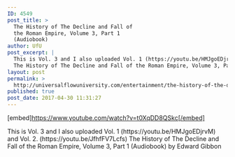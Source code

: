 ```yaml
---
ID: 4549
post_title: >
  The History of The Decline and Fall of
  the Roman Empire, Volume 3, Part 1
  (Audiobook)
author: UfU
post_excerpt: |
  This is Vol. 3 and I also uploaded Vol. 1 (https://youtu.be/HMJgoEDjrvM) and Vol. 2. (https://youtu.be/JfhfFV7Lcfs)
  The History of The Decline and Fall of the Roman Empire, Volume 3, Part 1 (Audiobook) by Edward Gibbon
layout: post
permalink: >
  http://universalflowuniversity.com/entertainment/the-history-of-the-decline-and-fall-of-the-roman-empire-volume-3-part-1-audiobook/
published: true
post_date: 2017-04-30 11:31:27
---
```

[embed]https://www.youtube.com/watch?v=t0XqDD8QSkc[/embed]<br>
<p>This is Vol. 3 and I also uploaded Vol. 1 (https://youtu.be/HMJgoEDjrvM) and Vol. 2. (https://youtu.be/JfhfFV7Lcfs) 
The History of The Decline and Fall of the Roman Empire, Volume 3, Part 1 (Audiobook) by Edward Gibbon</p>
